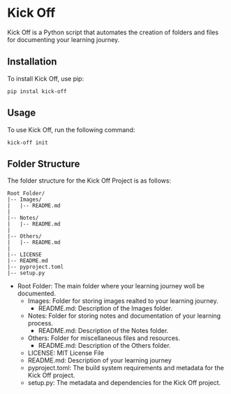 # Kick Off

Kick Off is a Python script that automates the creation of folders and files for documenting your learning journey.

## Installation

To install Kick Off, use pip:

```shell
pip instal kick-off
```

## Usage

To use Kick Off, run the following command:

```shell
kick-off init
```

## Folder Structure

The folder structure for the Kick Off Project is as follows:

```shell
Root Folder/
|-- Images/
|   |-- README.md
|
|-- Notes/
|   |-- README.md
|
|-- Others/
|   |-- README.md
|
|-- LICENSE
|-- README.md
|-- pyproject.toml
|-- setup.py

```

- Root Folder: The main folder where your learning journey woll be documented.
  - Images: Folder for storing images realted to your learning journey.
    - README.md: Description of the Images folder.
  - Notes: Folder for storing notes and documentation of your learning process.
    - README.md: Description of the Notes folder.
  - Others: Folder for miscellaneous files and resources.
    - README.md: Description of the Others folder.
  - LICENSE: MIT License File
  - README.md: Description of your learning journey
  - pyproject.toml: The build system requirements and metadata for the Kick Off project.
  - setup.py: The metadata and dependencies for the Kick Off project.
